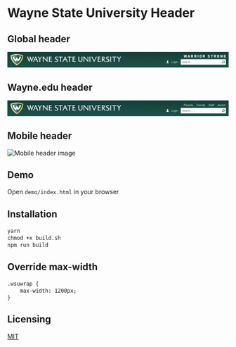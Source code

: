 # Wayne State University Header

## Global header
![Global header image](https://raw.githubusercontent.com/waynestate/wsuheader/assets/images/header-global.png)
## Wayne.edu header
![Wayne.edu header image](https://raw.githubusercontent.com/waynestate/wsuheader/assets/images/header-wayne.png)
## Mobile header
![Mobile header image](https://raw.githubusercontent.com/waynestate/wsuheader/assets/images/header-mobile.png=400x)


## Demo

Open `demo/index.html` in your browser

## Installation

    yarn
    chmod +x build.sh
    npm run build

## Override max-width

    .wsuwrap {
        max-width: 1200px;
    }

## Licensing

[MIT](http://www.opensource.org/licenses/mit-license.php)
